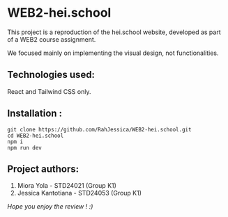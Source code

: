 # WEB2-hei.school
This project is a reproduction of the hei.school website, developed as part of a WEB2 course assignment.

We focused mainly on implementing the visual design, not functionalities.

## Technologies used: 
React and Tailwind CSS only.  

## Installation : 
``` 
git clone https://github.com/RahJessica/WEB2-hei.school.git
cd WEB2-hei.school
npm i
npm run dev
```

## Project authors:  
1. Miora Yola - STD24021 (Group K1)  
2. Jessica Kantotiana - STD24053 (Group K1)

*Hope you enjoy the review ! :)*